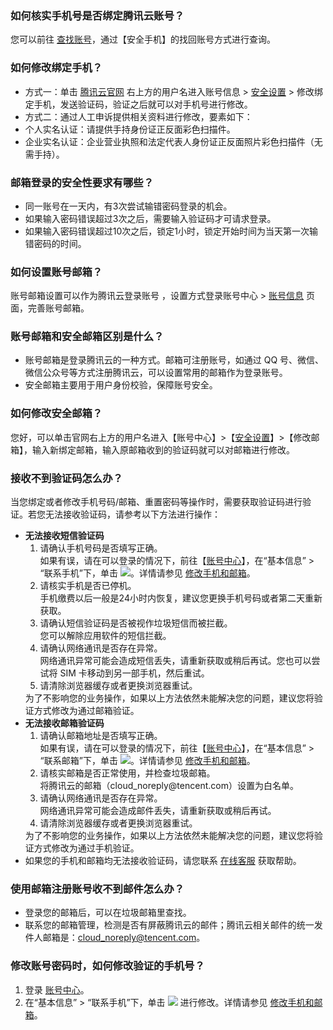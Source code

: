 ### 如何核实手机号是否绑定腾讯云账号？
您可以前往 [查找账号](https://cloud.tencent.com/services/forgotAccount)，通过【安全手机】的找回账号方式进行查询。

### 如何修改绑定手机？
- 方式一：单击 [腾讯云官网](https://cloud.tencent.com/) 右上方的用户名进入账号信息 > [安全设置](https://console.cloud.tencent.com/developer/security) > 修改绑定手机，发送验证码，验证之后就可以对手机号进行修改。
- 方式二：通过人工申诉提供相关资料进行修改，要素如下：
 - 个人实名认证：请提供手持身份证正反面彩色扫描件。
 - 企业实名认证：企业营业执照和法定代表人身份证正反面照片彩色扫描件（无需手持）。

### 邮箱登录的安全性要求有哪些？
- 同一账号在一天内，有3次尝试输错密码登录的机会。
- 如果输入密码错误超过3次之后，需要输入验证码才可请求登录。
- 如果输入密码错误超过10次之后，锁定1小时，锁定开始时间为当天第一次输错密码的时间。


### 如何设置账号邮箱？
账号邮箱设置可以作为腾讯云登录账号 ，设置方式登录账号中心 > [账号信息](https://console.cloud.tencent.com/developer) 页面，完善账号邮箱。

### 账号邮箱和安全邮箱区别是什么？
- 账号邮箱是登录腾讯云的一种方式。邮箱可注册账号，如通过 QQ 号、微信、微信公众号等方式注册腾讯云，可以设置常用的邮箱作为登录账号。
- 安全邮箱主要用于用户身份校验，保障账号安全。

### 如何修改安全邮箱？
您好，可以单击官网右上方的用户名进入【账号中心】>【[安全设置](https://cloud.tencent.com/login?s_url=https%3A%2F%2Fconsole.cloud.tencent.com%2Fdeveloper%2Fsecurity)】>【修改邮箱】，输入新绑定邮箱，输入原邮箱收到的验证码就可以对邮箱进行修改。

### 接收不到验证码怎么办？

当您绑定或者修改手机号码/邮箱、重置密码等操作时，需要获取验证码进行验证。若您无法接收验证码，请参考以下方法进行操作：
<ul>
	<li><b>无法接收短信验证码</b>
	<ol>
		<li>请确认手机号码是否填写正确。</li>
		如果有误，请在可以登录的情况下，前往【<a href="https://console.cloud.tencent.com/developer">账号中心</a>】，在“基本信息” > “联系手机”下，单击 <img src="https://main.qcloudimg.com/raw/c2fced679b1c7247ed13754c84c01f77.png" />。详情请参见 <a href="https://cloud.tencent.com/document/product/378/43092">修改手机和邮箱</a>。
		<li>请核实手机是否已停机。</li>
		手机缴费以后一般是24小时内恢复，建议您更换手机号码或者第二天重新获取。
		<li>请确认短信验证码是否被视作垃圾短信而被拦截。</li>
		您可以解除应用软件的短信拦截。
		<li>请确认网络通讯是否存在异常。</li>
		网络通讯异常可能会造成短信丢失，请重新获取或稍后再试。您也可以尝试将 SIM 卡移动到另一部手机，然后重试。
		<li>请清除浏览器缓存或者更换浏览器重试。</li>
	</ol>
	为了不影响您的业务操作，如果以上方法依然未能解决您的问题，建议您将验证方式修改为通过邮箱验证。
	</li>
	<li><b>无法接收邮箱验证码</b>
		<ol>
		<li>请确认邮箱地址是否填写正确。</li>
		如果有误，请在可以登录的情况下，前往【<a href="https://console.cloud.tencent.com/developer">账号中心</a>】，在“基本信息” > “联系邮箱”下，单击 <img src="https://main.qcloudimg.com/raw/c2fced679b1c7247ed13754c84c01f77.png" />。详情请参见 <a href="https://cloud.tencent.com/document/product/378/43092">修改手机和邮箱</a>。
		<li>请核实邮箱是否正常使用，并检查垃圾邮箱。</li>
		将腾讯云的邮箱（cloud_noreply@tencent.com）设置为白名单。
		<li>请确认网络通讯是否存在异常。</li>
		网络通讯异常可能会造成邮件丢失，请重新获取或稍后再试。
		<li>请清除浏览器缓存或者更换浏览器重试。</li>
	</ol>
		为了不影响您的业务操作，如果以上方法依然未能解决您的问题，建议您将验证方式修改为通过手机验证。
	</li>
	<li>如果您的手机和邮箱均无法接收验证码，请您联系 <a href="https://cloud.tencent.com/online-service">在线客服</a> 获取帮助。</li>
</ul>

### 使用邮箱注册账号收不到邮件怎么办？

- 登录您的邮箱后，可以在垃圾邮箱里查找。
- 联系您的邮箱管理，检测是否有屏蔽腾讯云的邮件；腾讯云相关邮件的统一发件人邮箱是：cloud_noreply@tencent.com。

### 修改账号密码时，如何修改验证的手机号？

1. 登录 [账号中心](https://console.cloud.tencent.com/developer)。
2. 在“基本信息” > “联系手机”下，单击 <img src="https://main.qcloudimg.com/raw/c2fced679b1c7247ed13754c84c01f77.png" /> 进行修改。详情请参见 <a href="https://cloud.tencent.com/document/product/378/43092">修改手机和邮箱</a>。




